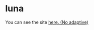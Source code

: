 # luna

You can see the site <a href="https://babkavokne.github.io/luna/">here. (No adaptive)</a><br/> 
